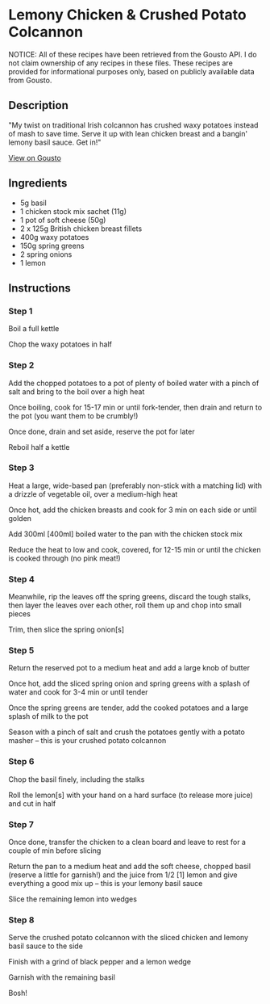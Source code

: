 # Lemony Chicken & Crushed Potato Colcannon

NOTICE: All of these recipes have been retrieved from the Gousto API. I do not claim ownership of any recipes in these files. These recipes are provided for informational purposes only, based on publicly available data from Gousto.

## Description

"My twist on traditional Irish colcannon has crushed waxy potatoes instead of mash to save time. Serve it up with lean chicken breast and a bangin' lemony basil sauce. Get in!"

[View on Gousto](https://www.gousto.co.uk/recipes/cookbook/lemony-chicken-crushed-potato-colcannon)

## Ingredients

- 5g basil
- 1 chicken stock mix sachet (11g)
- 1 pot of soft cheese (50g)
- 2 x 125g British chicken breast fillets
- 400g waxy potatoes
- 150g spring greens
- 2 spring onions
- 1 lemon

## Instructions


### Step 1

Boil a full kettle

Chop the waxy potatoes in half


### Step 2

Add the chopped potatoes to a pot of plenty of boiled water with a pinch of salt and bring to the boil over a high heat

Once boiling, cook for 15-17 min or until fork-tender, then drain and return to the pot (you want them to be crumbly!)

Once done, drain and set aside, reserve the pot for later

Reboil half a kettle


### Step 3

Heat a large, wide-based pan (preferably non-stick with a matching lid) with a drizzle of vegetable oil, over a medium-high heat

Once hot, add the chicken breasts and cook for 3 min on each side or until golden

Add 300ml<span class="text-danger"> [400ml]</span> boiled water to the pan with the chicken stock mix

Reduce the heat to low and cook, covered, for 12-15 min or until the chicken is cooked through (no pink meat!)


### Step 4

Meanwhile, rip the leaves off the spring greens, discard the tough stalks, then layer the leaves over each other, roll them up and chop into small pieces

Trim, then slice the spring onion<span class="text-danger">[s]</span>


### Step 5

Return the reserved pot to a medium heat and add a large knob of butter

Once hot, add the sliced spring onion and spring greens with a splash of water and cook for 3-4 min or until tender

Once the spring greens are tender, add the cooked potatoes and a large splash of milk to the pot

Season with a pinch of salt and crush the potatoes gently with a potato masher – this is your crushed potato colcannon


### Step 6

Chop the basil finely, including the stalks

Roll the lemon<span class="text-danger">[s]</span> with your hand on a hard surface (to release more juice) and cut in half


### Step 7

Once done, transfer the chicken to a clean board and leave to rest for a couple of min before slicing

Return the pan to a medium heat and add the soft cheese, chopped basil (reserve a little for garnish!) and the juice from 1/2 <span class="text-danger">[1]</span> lemon and give everything a good mix up – this is your lemony basil sauce

Slice the remaining lemon into wedges

### Step 8

Serve the crushed potato colcannon with the sliced chicken and lemony basil sauce to the side

Finish with a grind of black pepper and a lemon wedge

Garnish with the remaining basil

Bosh!

